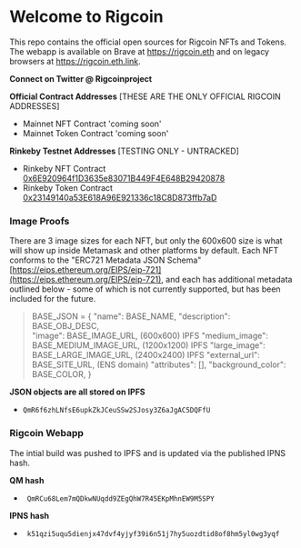 # Welcome to Rigcoin

This repo contains the official open sources for Rigcoin NFTs and Tokens. The webapp is available
on Brave at https://rigcoin.eth and on legacy browsers at https://rigcoin.eth.link.


**Connect on Twitter @ Rigcoinproject**


**Official Contract Addresses** [THESE ARE THE ONLY OFFICIAL RIGCOIN ADDRESSES]

- Mainnet NFT Contract   'coming soon'
- Mainnet Token Contract 'coming soon'


**Rinkeby Testnet Addresses** [TESTING ONLY - UNTRACKED]
- Rinkeby NFT Contract   [0x6E920964f1D3635e83071B449F4E648B29420878](https://rinkeby.etherscan.io/address/0x6E920964f1D3635e83071B449F4E648B29420878)
- Rinkeby Token Contract [0x23149140a53E618A96E921336c18C8D873ffb7aD](https://rinkeby.etherscan.io/address/0x23149140a53E618A96E921336c18C8D873ffb7aD)


### Image Proofs

There are 3 image sizes for each NFT, but only the 600x600 size is what
will show up inside Metamask and other platforms by default. Each NFT conforms to the
"ERC721 Metadata JSON Schema" [https://eips.ethereum.org/EIPS/eip-721](https://eips.ethereum.org/EIPS/eip-721), and each has
additional metadata outlined below - some of which is not currently supported, but
has been included for the future.

> BASE_JSON = {
    "name": BASE_NAME,
    "description": BASE_OBJ_DESC,            
    "image": BASE_IMAGE_URL,                    (600x600) IPFS
    "medium_image": BASE_MEDIUM_IMAGE_URL,    (1200x1200) IPFS
    "large_image": BASE_LARGE_IMAGE_URL,      (2400x2400) IPFS
    "external_url": BASE_SITE_URL,            (ENS domain)
    "attributes": [],
    "background_color": BASE_COLOR,
}

**JSON objects are all stored on IPFS**

-     QmR6f6zhLNfsE6upkZkJCeuSSw2SJosy3Z6aJgAC5DQFfU


### Rigcoin Webapp

The intial build was pushed to IPFS and is updated via the published IPNS hash.

**QM hash**  
-      QmRCu68Lem7mQDkwNUqdd9ZEgQhW7R45EKpMhnEW9M5SPY
**IPNS hash**
-      k51qzi5uqu5dienjx47dvf4yjyf39i6n51j7hy5uozdtid8of8hm5yl0wg3yqf
